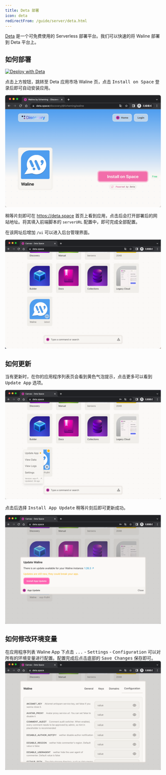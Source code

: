 ```yaml
---
title: Deta 部署
icon: deta
redirectFrom: /guide/server/deta.html
---
```


[Deta](https://deta.space/) 是一个可免费使用的 Serverless 部署平台。我们可以快速的将 Waline 部署到 Deta 平台上。

<!-- more -->

## 如何部署

[![Deploy with Deta](https://deta.space/buttons/dark.svg)](https://deta.space/discovery/@lizheming/waline)

点击上方按钮，跳转至 Deta 应用市场 Waline 页，点击 <kbd>Install on Space</kbd> 登录后即可自动安装应用。

![Deta 主页](../../assets/deta.png)

稍等片刻即可在 <https://deta.space> 首页上看到应用，点击后会打开部署后的网站地址。将其填入前端脚本的 `serverURL` 配置中，即可完成全部配置。

在该网址后增加 `/ui` 可以进入后台管理界面。

![Deta 工作板](../../assets/deta-1.png)

## 如何更新

当有更新时，在你的应用程序列表页会看到黄色气泡提示，点击更多可以看到 <kbd>Update App</kbd> 选项。

![更新 App](../../assets/deta-2.png)

点击后选择 <kbd>Install App Update</kbd> 稍等片刻后即可更新成功。

![应用更新](../../assets/deta-3.png)

## 如何修改环境变量

在应用程序列表 Waline App 下点击 <kbd>...</kbd> - <kbd>Settings</kbd> - <kbd>Configuration</kbd> 可以对所有的环境变量进行配置。配置完成后点击底部的 <kbd>Save Changes</kbd> 保存即可。
![更新环境变量](../../assets/deta-4.png)
